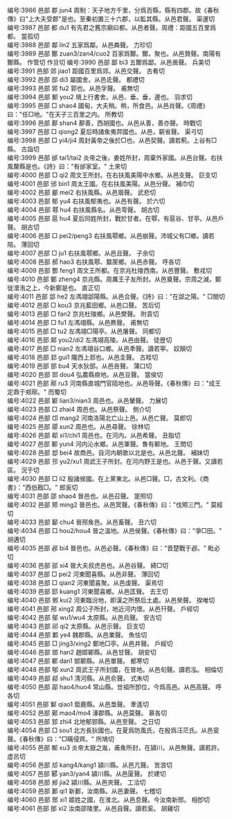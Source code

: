 <!-- { "loadSidebar": true } -->
编号:3986   邑部   郡   jun4   周制：天子地方千里，分爲百縣，縣有四郡。故《春秋傳》曰"上大夫受郡"是也。至秦初置三十六郡，以監其縣。从邑君聲。   渠運切  
编号:3987   邑部   都   du1   有先君之舊宗廟曰都。从邑者聲。周禮：距國五百里爲都。   當孤切  
编号:3988   邑部   鄰   lin2   五家爲鄰。从邑粦聲。   力珍切  
编号:3989   邑部   酇   zuan3/zan4/cuo2   百家爲酇。酇，聚也。从邑贊聲。南陽有酇縣。   作管切  作旦切
编号:3990   邑部   鄙   bi3   五酇爲鄙。从邑啚聲。   兵美切  
编号:3991   邑部   郊   jiao1   距國百里爲郊。从邑交聲。   古肴切  
编号:3992   邑部   邸   di3   屬國舍。从邑氐聲。   都禮切  
编号:3993   邑部   郛   fu2   郭也。从邑孚聲。   甫無切  
编号:3994   邑部   郵   you2   境上行書舍。从邑、垂。垂，邊也。   羽求切  
编号:3995   邑部   □   shao4   國甸，大夫稍。稍，所食邑。从邑肖聲。《周禮》曰："任□地。"在天子三百里之内。   所教切  
编号:3996   邑部   鄯   shan4   鄯善，西胡國也。从邑从善，善亦聲。   時戰切  
编号:3997   邑部   □   qiong2   夏后時諸矦夷羿國也。从邑，窮省聲。   渠弓切  
编号:3998   邑部   □   yi4/ji4   周封黃帝之後於□也。从邑契聲。讀若薊。上谷有□縣。   古詣切  
编号:3999   邑部   邰   tai1/tai2   炎帝之後，姜姓所封，周棄外家國。从邑台聲。右扶風斄縣是也。《詩》曰："有邰家室。"   土來切  
编号:4000   邑部   □   qi2   周文王所封。在右扶風美陽中水鄉。从邑支聲。   巨支切  
编号:4001   邑部   邠   bin1   周太王國。在右扶風美陽。从邑分聲。   補巾切  
编号:4002   邑部   郿   mei2   右扶風縣。从邑眉聲。   武悲切  
编号:4003   邑部   郁   yu4   右扶風郁夷也。从邑有聲。   於六切  
编号:4004   邑部   鄠   hu4   右扶風縣名。从邑雩聲。   胡古切  
编号:4005   邑部   扈   hu4   夏后同姓所封，戰於甘者。在鄠，有扈谷、甘亭。从邑戶聲。   胡古切  
编号:4006   邑部   □   pei2/peng3   右扶風鄠鄉。从邑崩聲。沛城父有□鄉。讀若陪。   薄回切  
编号:4007   邑部   □   ju1   右扶風鄠鄉。从邑且聲。   子余切  
编号:4008   邑部   郝   hao3   右扶風鄠、盩厔鄉。从邑赤聲。   呼各切  
编号:4009   邑部   酆   feng1   周文王所都。在京兆杜陵西南。从邑豐聲。   敷戎切  
编号:4010   邑部   鄭   zheng4   京兆縣。周厲王子友所封。从邑奠聲。宗周之滅，鄭徙潧洧之上，今新鄭是也。   直正切  
编号:4011   邑部   郃   he2   左馮翊郃陽縣。从邑合聲。《詩》曰："在郃之陽。"   □閤切  
编号:4012   邑部   □   kou3   京兆藍田鄉。从邑口聲。   苦后切  
编号:4013   邑部   □   fan2   京兆杜陵鄉。从邑樊聲。   附袁切  
编号:4014   邑部   □   fu1   左馮翊縣。从邑麃聲。   甫無切  
编号:4015   邑部   □   tu2   左馮翊□陽亭。从邑屠聲。   同都切  
编号:4016   邑部   邮   you2/di2   左馮翊高陵。从邑由聲。   徒歴切  
编号:4017   邑部   □   nian2   左馮翊谷口鄉。从邑秊聲。讀若寕。   奴顛切  
编号:4018   邑部   邽   gui1   隴西上邽也。从邑圭聲。   古畦切  
编号:4019   邑部   部   bu4   天水狄部。从邑咅聲。   蒲口切  
编号:4020   邑部   郖   dou4   弘農縣庾地。从邑豆聲。   當侯切  
编号:4021   邑部   鄏   ru3   河南縣直城門官陌地也。从邑辱聲。《春秋傳》曰："成王定鼎于郟鄏。"   而蜀切  
编号:4022   邑部   鄻   lian3/nian3   周邑也。从邑輦聲。   力展切  
编号:4023   邑部   □   zhai4   周邑也。从邑祭聲。   側介切  
编号:4024   邑部   邙   mang2   河南洛陽北亡山上邑。从邑亡聲。   莫郎切  
编号:4025   邑部   鄩   xun2   周邑也。从邑尋聲。   徐林切  
编号:4026   邑部   郗   xi1/chi1   周邑也。在河内。从邑希聲。   丑脂切  
编号:4027   邑部   鄆   yun4   河内沁水鄉。从邑軍聲。魯有鄆地。   王問切  
编号:4028   邑部   邶   bei4   故商邑。自河内朝歌以北是也。从邑北聲。   補妹切  
编号:4029   邑部   邘   yu2/xu1   周武王子所封。在河内野王是也。从邑于聲。又讀若區。   況于切  
编号:4030   邑部   □   li2   殷諸侯國。在上黨東北。从邑□聲。□，古文利。《商書》："西伯戡□。"   郎奚切  
编号:4031   邑部   邵   shao4   晉邑也。从邑召聲。   寔照切  
编号:4032   邑部   鄍   ming2   晉邑也。从邑冥聲。《春秋傳》曰："伐鄍三門。"   莫經切  
编号:4033   邑部   鄐   chu4   晉邢矦邑。从邑畜聲。   丑六切  
编号:4034   邑部   □   hou2/hou4   晉之溫地。从邑侯聲。《春秋傳》曰："爭□田。"   胡遘切  
编号:4035   邑部   邲   bi4   晉邑也。从邑必聲。《春秋傳》曰："晋楚戰于邲。"   毗必切  
编号:4036   邑部   郤   xi4   晉大夫叔虎邑也。从邑谷聲。   綺□切  
编号:4037   邑部   □   pei2   河東聞喜縣。从邑非聲。   薄回切  
编号:4038   邑部   □   qian2   河東聞喜聚。从邑虔聲。   渠焉切  
编号:4039   邑部   邼   kuang1   河東聞喜鄉。从邑匡聲。   去王切  
编号:4040   邑部   鄈   kui2   河東臨汾地，即漢之所祭后土處。从邑癸聲。   揆唯切  
编号:4041   邑部   郉   xing2   周公子所封，地近河内懷。从邑幵聲。   戶經切  
编号:4042   邑部   鄔   wu1/wu4   太原縣。从邑烏聲。   安古切  
编号:4043   邑部   祁   qi2   太原縣。从邑示聲。   巨支切  
编号:4044   邑部   鄴   ye4   魏郡縣。从邑業聲。   魚怯切  
编号:4045   邑部   □   jing3/xing2   鄭地□亭。从邑井聲。   戶經切  
编号:4046   邑部   邯   han2   趙邯鄲縣。从邑甘聲。   胡安切  
编号:4047   邑部   鄲   dan1   邯鄲縣。从邑單聲。   都寒切  
编号:4048   邑部   郇   xun2   周武王子所封國，在晉地。从邑旬聲。讀若泓。   相倫切  
编号:4049   邑部   鄃   shu1   清河縣。从邑俞聲。   式朱切  
编号:4050   邑部   鄗   hao4/huo4   常山縣。丗祖所卽位，今爲高邑。从邑高聲。   呼各切  
编号:4051   邑部   鄡   qiao1   鉅鹿縣。从邑梟聲。   牽遙切  
编号:4052   邑部   鄚   mao4/mo4   涿郡縣。从邑莫聲。   慕各切  
编号:4053   邑部   郅   zhi4   北地郁郅縣。从邑至聲。   之日切  
编号:4054   邑部   □   sou1   北方長狄國也。在夏爲防風氏，在殷爲汪茫氏。从邑叜聲。《春秋傳》曰："□瞞侵齊。"   所鳩切  
编号:4055   邑部   鄦   xu3   炎帝太嶽之胤，甫矦所封，在潁川。从邑無聲。讀若許。   虚呂切  
编号:4056   邑部   邟   kang4/kang1   潁川縣。从邑亢聲。   苦浪切  
编号:4057   邑部   郾   yan3/yan4   潁川縣。从邑匽聲。   於建切  
编号:4058   邑部   郟   jia2   潁川縣。从邑夾聲。   工洽切  
编号:4059   邑部   郪   qi1   新郪，汝南縣。从邑妻聲。   七稽切  
编号:4060   邑部   鄎   xi1   姬姓之國，在淮北。从邑息聲。今汝南新鄎。   相卽切  
编号:4061   邑部   郋   xi2   汝南邵陵里。从邑自聲。讀若奚。   胡雞切  
